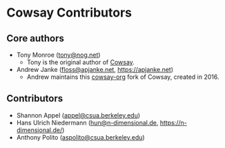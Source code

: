 # Cowsay Contributors

## Core authors

* Tony Monroe (<tony@nog.net>)
  * Tony is the original author of [Cowsay](https://web.archive.org/web/20120225123719/http://www.nog.net/~tony/warez/cowsay.shtml).
* Andrew Janke (<floss@apjanke.net>, <https://apjanke.net>)
  * Andrew maintains this [cowsay-org](https://cowsay.diamonds) fork of Cowsay, created in 2016.

## Contributors

* Shannon Appel (<appel@csua.berkeley.edu>)
* Hans Ulrich Niedermann (<hun@n-dimensional.de>, <https://n-dimensional.de/>)
* Anthony Polito (<aspolito@csua.berkeley.edu>)
